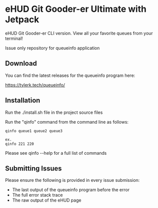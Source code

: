 eHUD Git Gooder-er Ultimate with Jetpack
=======

eHUD Git Gooder-er CLI version. View all your favorite queues from your terminal!

Issue only repository for queueinfo application

## Download

You can find the latest releases for the queueinfo program here:

https://tylerk.tech/queueinfo/

## Installation

Run the ./install.sh file in the project source files

Run the "qinfo" command from the command line as follows:

    qinfo queue1 queue2 queue3
    
    ex. 
    qinfo 221 220
    
Please see qinfo --help for a full list of commands


## Submitting Issues

Please ensure the following is provided in every issue submission:

- The last output of the queueinfo program before the error
- The full error stack trace
- The raw output of the eHUD page
